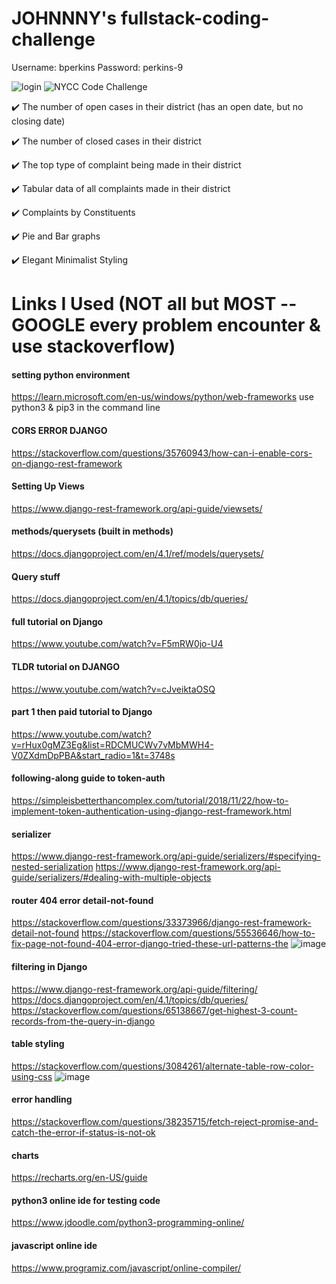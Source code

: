 # JOHNNNY's fullstack-coding-challenge

Username: bperkins
Password: perkins-9

![login](https://user-images.githubusercontent.com/90629466/218417096-a7801834-4e6a-4e7d-b512-c8214a900913.PNG)
![NYCC Code Challenge](https://user-images.githubusercontent.com/90629466/218417120-1fbd53b2-aa44-4dff-b63b-519c1dff0338.gif)

✔️ The number of open cases in their district (has an open date, but no closing date)

✔️ The number of closed cases in their district

✔️ The top type of complaint being made in their district

✔️ Tabular data of all complaints made in their district

✔️ Complaints by Constituents

✔️ Pie and Bar graphs 

✔️ Elegant Minimalist Styling

# Links I Used (NOT all but MOST -- GOOGLE every problem encounter & use stackoverflow)
#### setting python environment
https://learn.microsoft.com/en-us/windows/python/web-frameworks
use python3 & pip3 in the command line
#### CORS ERROR DJANGO
https://stackoverflow.com/questions/35760943/how-can-i-enable-cors-on-django-rest-framework

#### Setting Up Views
https://www.django-rest-framework.org/api-guide/viewsets/

 #### methods/querysets (built in methods)
https://docs.djangoproject.com/en/4.1/ref/models/querysets/

#### Query stuff
https://docs.djangoproject.com/en/4.1/topics/db/queries/

#### full tutorial on Django
https://www.youtube.com/watch?v=F5mRW0jo-U4

#### TLDR tutorial on DJANGO
https://www.youtube.com/watch?v=cJveiktaOSQ

#### part 1 then paid tutorial to Django
https://www.youtube.com/watch?v=rHux0gMZ3Eg&list=RDCMUCWv7vMbMWH4-V0ZXdmDpPBA&start_radio=1&t=3748s

#### following-along guide to token-auth
https://simpleisbetterthancomplex.com/tutorial/2018/11/22/how-to-implement-token-authentication-using-django-rest-framework.html

#### serializer
https://www.django-rest-framework.org/api-guide/serializers/#specifying-nested-serialization
https://www.django-rest-framework.org/api-guide/serializers/#dealing-with-multiple-objects

#### router 404 error detail-not-found
https://stackoverflow.com/questions/33373966/django-rest-framework-detail-not-found
https://stackoverflow.com/questions/55536646/how-to-fix-page-not-found-404-error-django-tried-these-url-patterns-the
![image](https://user-images.githubusercontent.com/90629466/218418820-d4b0e32b-f55b-4353-9da0-eca3b646aecc.png)

#### filtering in Django
https://www.django-rest-framework.org/api-guide/filtering/
https://docs.djangoproject.com/en/4.1/topics/db/queries/
https://stackoverflow.com/questions/65138667/get-highest-3-count-records-from-the-query-in-django

#### table styling
https://stackoverflow.com/questions/3084261/alternate-table-row-color-using-css
![image](https://user-images.githubusercontent.com/90629466/218421241-09cc1441-1b88-4017-8844-78b99a9676b7.png)

#### error handling
https://stackoverflow.com/questions/38235715/fetch-reject-promise-and-catch-the-error-if-status-is-not-ok

#### charts
https://recharts.org/en-US/guide

#### python3 online ide for testing code
https://www.jdoodle.com/python3-programming-online/

#### javascript online ide
https://www.programiz.com/javascript/online-compiler/

